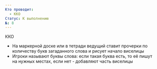```yaml
---
Кто проводит:
  - ККО
Статус: К выполнению
№: 8
---
```

ККО
- На маркерной доске или в тетради ведущий ставит прочерки по количеству букв загаданного слова и рисует начало виселицы
- Игроки называют буквы слова: если такая буква есть, то её пишут на нужных местах, если нет - добавляют часть виселицы


